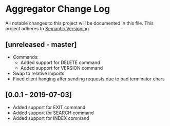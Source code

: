 # Aggregator Change Log
All notable changes to this project will be documented in this file.
This project adheres to [Semantic Versioning](http://semver.org/).

## [unreleased - master]
- Commands:
    - Added support for DELETE command
    - Added support for VERSION command
- Swap to relative imports
- Fixed client hanging after sending requests due to bad
  terminator chars

## [0.0.1 - 2019-07-03]
- Added support for EXIT command
- Added support for SEARCH command
- Added support for INDEX command
